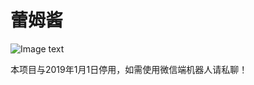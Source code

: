 
# 蕾姆酱

![Image text](https://github.com/Ascotbe/Random-img/blob/master/%E8%95%BE%E5%A7%86%E9%85%B1.png?raw=true)

本项目与2019年1月1日停用，如需使用微信端机器人请私聊！


